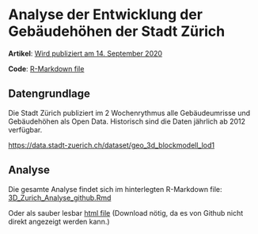 # Analyse der Entwicklung der Gebäudehöhen der Stadt Zürich

**Artikel**: [Wird publiziert am 14. September 2020](https://www.tagesanzeiger.ch/)

**Code**: [R-Markdown file](3D_Zurich_Analyse_github.Rmd)


## Datengrundlage
Die Stadt Zürich publiziert im 2 Wochenrythmus alle Gebäudeumrisse und Gebäudehöhen als Open Data. Historisch sind die Daten jährlich ab 2012 verfügbar.  

https://data.stadt-zuerich.ch/dataset/geo_3d_blockmodell_lod1

## Analyse
Die gesamte Analyse findet sich im hinterlegten R-Markdown file: [3D_Zurich_Analyse_github.Rmd](3D_Zurich_Analyse_github.Rmd)

Oder als sauber lesbar [html file](3D_Zurich_Analyse_github.html) (Download nötig, da es von Github nicht direkt angezeigt werden kann.)
